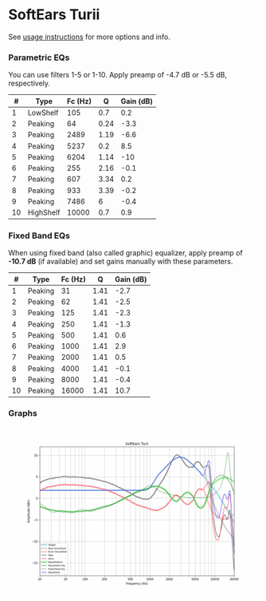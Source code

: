 # SoftEars Turii
See [usage instructions](https://github.com/jaakkopasanen/AutoEq#usage) for more options and info.

### Parametric EQs
You can use filters 1-5 or 1-10. Apply preamp of -4.7 dB or -5.5 dB, respectively.

|   # | Type      |   Fc (Hz) |    Q |   Gain (dB) |
|-----|-----------|-----------|------|-------------|
|   1 | LowShelf  |       105 | 0.7  |         0.2 |
|   2 | Peaking   |        64 | 0.24 |        -3.3 |
|   3 | Peaking   |      2489 | 1.19 |        -6.6 |
|   4 | Peaking   |      5237 | 0.2  |         8.5 |
|   5 | Peaking   |      6204 | 1.14 |       -10   |
|   6 | Peaking   |       255 | 2.16 |        -0.1 |
|   7 | Peaking   |       607 | 3.34 |         0.2 |
|   8 | Peaking   |       933 | 3.39 |        -0.2 |
|   9 | Peaking   |      7486 | 6    |        -0.4 |
|  10 | HighShelf |     10000 | 0.7  |         0.9 |

### Fixed Band EQs
When using fixed band (also called graphic) equalizer, apply preamp of **-10.7 dB** (if available) and set gains manually with these parameters.

|   # | Type    |   Fc (Hz) |    Q |   Gain (dB) |
|-----|---------|-----------|------|-------------|
|   1 | Peaking |        31 | 1.41 |        -2.7 |
|   2 | Peaking |        62 | 1.41 |        -2.5 |
|   3 | Peaking |       125 | 1.41 |        -2.3 |
|   4 | Peaking |       250 | 1.41 |        -1.3 |
|   5 | Peaking |       500 | 1.41 |         0.6 |
|   6 | Peaking |      1000 | 1.41 |         2.9 |
|   7 | Peaking |      2000 | 1.41 |         0.5 |
|   8 | Peaking |      4000 | 1.41 |        -0.1 |
|   9 | Peaking |      8000 | 1.41 |        -0.4 |
|  10 | Peaking |     16000 | 1.41 |        10.7 |

### Graphs
![](./SoftEars%20Turii.png)
